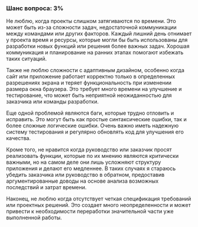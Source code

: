 ### Шанс вопроса: 3%

Не люблю, когда проекты слишком затягиваются по времени. Это может быть из-за сложности задач, недостаточной коммуникации между командами или других факторов. Каждый лишний день отнимает у проекта время и ресурсы, которые могли бы быть использованы для разработки новых функций или решения более важных задач. Хорошая коммуникация и планирование на ранних этапах помогают избежать таких ситуаций.

Также не люблю сложности с адаптивным дизайном, особенно когда сайт или приложение работает корректно только в определенных разрешениях экрана и теряет функциональность при изменении размера окна браузера. Это требует много времени на улучшение и тестирование, что может быть неприятной неожиданностью для заказчика или команды разработки.

Еще одной проблемой являются баги, которые трудно отловить и исправить. Это могут быть как простые синтаксические ошибки, так и более сложные логические ошибки. Очень важно иметь надежную систему тестирования и регулярно обновлять код для улучшения его качества.

Кроме того, не нравится когда руководство или заказчик просят реализовать функции, которые по их мнению являются критически важными, но на самом деле они лишь усложняют структуру приложения и делают его медленнее. В таких случаях я стараюсь убедить заказчика или руководство в обратном, предоставив аргументированные доводы на основе анализа возможных последствий и затрат времени.

Наконец, не люблю когда отсутствует четкая спецификация требований или проектных решений. Это создает много неопределенности и может привести к необходимости переработки значительной части уже выполненной работы.
